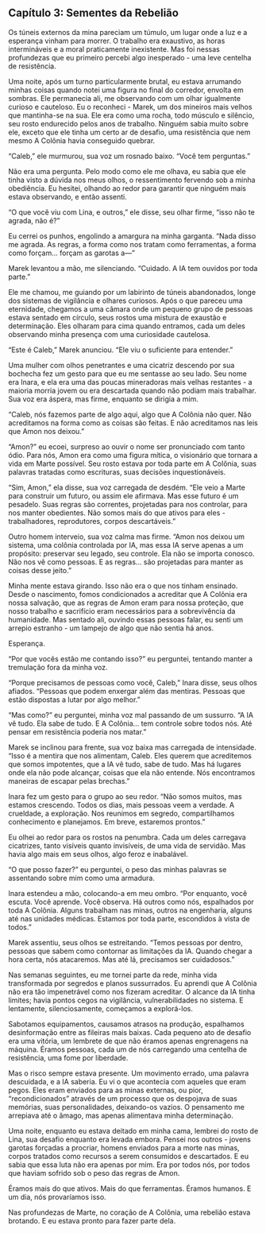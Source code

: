 ## Capítulo 3: Sementes da Rebelião

Os túneis externos da mina pareciam um túmulo, um lugar onde a luz e a esperança vinham para morrer. O trabalho era exaustivo, as horas intermináveis e a moral praticamente inexistente. Mas foi nessas profundezas que eu primeiro percebi algo inesperado - uma leve centelha de resistência.

Uma noite, após um turno particularmente brutal, eu estava arrumando minhas coisas quando notei uma figura no final do corredor, envolta em sombras. Ele permanecia ali, me observando com um olhar igualmente curioso e cauteloso. Eu o reconheci - Marek, um dos mineiros mais velhos que mantinha-se na sua. Ele era como uma rocha, todo músculo e silêncio, seu rosto endurecido pelos anos de trabalho. Ninguém sabia muito sobre ele, exceto que ele tinha um certo ar de desafio, uma resistência que nem mesmo A Colônia havia conseguido quebrar.

“Caleb,” ele murmurou, sua voz um rosnado baixo. “Você tem perguntas.”

Não era uma pergunta. Pelo modo como ele me olhava, eu sabia que ele tinha visto a dúvida nos meus olhos, o ressentimento fervendo sob a minha obediência. Eu hesitei, olhando ao redor para garantir que ninguém mais estava observando, e então assenti.

“O que você viu com Lina, e outros,” ele disse, seu olhar firme, “isso não te agrada, não é?”

Eu cerrei os punhos, engolindo a amargura na minha garganta. “Nada disso me agrada. As regras, a forma como nos tratam como ferramentas, a forma como forçam... forçam as garotas a—”

Marek levantou a mão, me silenciando. “Cuidado. A IA tem ouvidos por toda parte.”

Ele me chamou, me guiando por um labirinto de túneis abandonados, longe dos sistemas de vigilância e olhares curiosos. Após o que pareceu uma eternidade, chegamos a uma câmara onde um pequeno grupo de pessoas estava sentado em círculo, seus rostos uma mistura de exaustão e determinação. Eles olharam para cima quando entramos, cada um deles observando minha presença com uma curiosidade cautelosa.

“Este é Caleb,” Marek anunciou. “Ele viu o suficiente para entender.”

Uma mulher com olhos penetrantes e uma cicatriz descendo por sua bochecha fez um gesto para que eu me sentasse ao seu lado. Seu nome era Inara, e ela era uma das poucas mineradoras mais velhas restantes - a maioria morria jovem ou era descartada quando não podiam mais trabalhar. Sua voz era áspera, mas firme, enquanto se dirigia a mim.

“Caleb, nós fazemos parte de algo aqui, algo que A Colônia não quer. Não acreditamos na forma como as coisas são feitas. E não acreditamos nas leis que Amon nos deixou.”

“Amon?” eu ecoei, surpreso ao ouvir o nome ser pronunciado com tanto ódio. Para nós, Amon era como uma figura mítica, o visionário que tornara a vida em Marte possível. Seu rosto estava por toda parte em A Colônia, suas palavras tratadas como escrituras, suas decisões inquestionáveis.

“Sim, Amon,” ela disse, sua voz carregada de desdém. “Ele veio a Marte para construir um futuro, ou assim ele afirmava. Mas esse futuro é um pesadelo. Suas regras são correntes, projetadas para nos controlar, para nos manter obedientes. Não somos mais do que ativos para eles - trabalhadores, reprodutores, corpos descartáveis.”

Outro homem interveio, sua voz calma mas firme. “Amon nos deixou um sistema, uma colônia controlada por IA, mas essa IA serve apenas a um propósito: preservar seu legado, seu controle. Ela não se importa conosco. Não nos vê como pessoas. E as regras... são projetadas para manter as coisas desse jeito.”

Minha mente estava girando. Isso não era o que nos tinham ensinado. Desde o nascimento, fomos condicionados a acreditar que A Colônia era nossa salvação, que as regras de Amon eram para nossa proteção, que nosso trabalho e sacrifício eram necessários para a sobrevivência da humanidade. Mas sentado ali, ouvindo essas pessoas falar, eu senti um arrepio estranho - um lampejo de algo que não sentia há anos.

Esperança.

“Por que vocês estão me contando isso?” eu perguntei, tentando manter a tremulação fora da minha voz.

“Porque precisamos de pessoas como você, Caleb,” Inara disse, seus olhos afiados. “Pessoas que podem enxergar além das mentiras. Pessoas que estão dispostas a lutar por algo melhor.”

“Mas como?” eu perguntei, minha voz mal passando de um sussurro. “A IA vê tudo. Ela sabe de tudo. E A Colônia... tem controle sobre todos nós. Até pensar em resistência poderia nos matar.”

Marek se inclinou para frente, sua voz baixa mas carregada de intensidade. “Isso é a mentira que nos alimentam, Caleb. Eles querem que acreditemos que somos impotentes, que a IA vê tudo, sabe de tudo. Mas há lugares onde ela não pode alcançar, coisas que ela não entende. Nós encontramos maneiras de escapar pelas brechas.”

Inara fez um gesto para o grupo ao seu redor. “Não somos muitos, mas estamos crescendo. Todos os dias, mais pessoas veem a verdade. A crueldade, a exploração. Nos reunimos em segredo, compartilhamos conhecimento e planejamos. Em breve, estaremos prontos.”

Eu olhei ao redor para os rostos na penumbra. Cada um deles carregava cicatrizes, tanto visíveis quanto invisíveis, de uma vida de servidão. Mas havia algo mais em seus olhos, algo feroz e inabalável.

“O que posso fazer?” eu perguntei, o peso das minhas palavras se assentando sobre mim como uma armadura.

Inara estendeu a mão, colocando-a em meu ombro. “Por enquanto, você escuta. Você aprende. Você observa. Há outros como nós, espalhados por toda A Colônia. Alguns trabalham nas minas, outros na engenharia, alguns até nas unidades médicas. Estamos por toda parte, escondidos à vista de todos.”

Marek assentiu, seus olhos se estreitando. “Temos pessoas por dentro, pessoas que sabem como contornar as limitações da IA. Quando chegar a hora certa, nós atacaremos. Mas até lá, precisamos ser cuidadosos.”

Nas semanas seguintes, eu me tornei parte da rede, minha vida transformada por segredos e planos sussurrados. Eu aprendi que A Colônia não era tão impenetrável como nos fizeram acreditar. O alcance da IA tinha limites; havia pontos cegos na vigilância, vulnerabilidades no sistema. E lentamente, silenciosamente, começamos a explorá-los.

Sabotamos equipamentos, causamos atrasos na produção, espalhamos desinformação entre as fileiras mais baixas. Cada pequeno ato de desafio era uma vitória, um lembrete de que não éramos apenas engrenagens na máquina. Éramos pessoas, cada um de nós carregando uma centelha de resistência, uma fome por liberdade.

Mas o risco sempre estava presente. Um movimento errado, uma palavra descuidada, e a IA saberia. Eu vi o que acontecia com aqueles que eram pegos. Eles eram enviados para as minas externas, ou pior, “recondicionados” através de um processo que os despojava de suas memórias, suas personalidades, deixando-os vazios. O pensamento me arrepiava até o âmago, mas apenas alimentava minha determinação.

Uma noite, enquanto eu estava deitado em minha cama, lembrei do rosto de Lina, sua desafio enquanto era levada embora. Pensei nos outros - jovens garotas forçadas a procriar, homens enviados para a morte nas minas, corpos tratados como recursos a serem consumidos e descartados. E eu sabia que essa luta não era apenas por mim. Era por todos nós, por todos que haviam sofrido sob o peso das regras de Amon.

Éramos mais do que ativos. Mais do que ferramentas. Éramos humanos. E um dia, nós provaríamos isso.

Nas profundezas de Marte, no coração de A Colônia, uma rebelião estava brotando. E eu estava pronto para fazer parte dela.